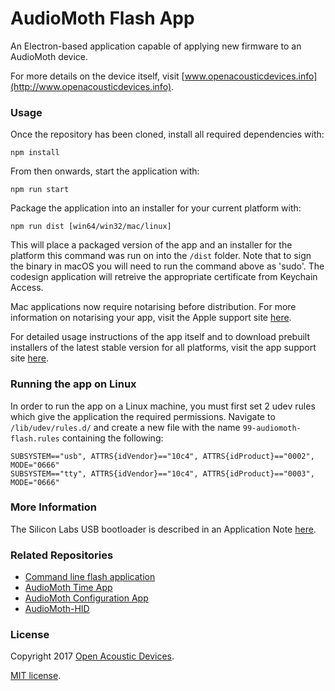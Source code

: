 # AudioMoth Flash App #
An Electron-based application capable of applying new firmware to an AudioMoth device.

For more details on the device itself, visit [www.openacousticdevices.info](http://www.openacousticdevices.info).

### Usage ###
Once the repository has been cloned, install all required dependencies with:
```
npm install
```

From then onwards, start the application with:
```
npm run start 
```

Package the application into an installer for your current platform with:
```
npm run dist [win64/win32/mac/linux]
```

This will place a packaged version of the app and an installer for the platform this command was run on into the `/dist` folder. Note that to sign the binary in macOS you will need to run the command above as 'sudo'. The codesign application will retreive the appropriate certificate from Keychain Access.

Mac applications now require notarising before distribution. For more information on notarising your app, visit the Apple support site [here](https://developer.apple.com/documentation/xcode/notarizing_macos_software_before_distribution).

For detailed usage instructions of the app itself and to download prebuilt installers of the latest stable version for all platforms, visit the app support site [here](http://www.openacousticdevices.info/config).

### Running the app on Linux ###

In order to run the app on a Linux machine, you must first set 2 udev rules which give the application the required permissions. Navigate to `/lib/udev/rules.d/` and create a new file with the name `99-audiomoth-flash.rules` containing the following:

```
SUBSYSTEM=="usb", ATTRS{idVendor}=="10c4", ATTRS{idProduct}=="0002", MODE="0666"
SUBSYSTEM=="tty", ATTRS{idVendor}=="10c4", ATTRS{idProduct}=="0003", MODE="0666"
```

### More Information ###

The Silicon Labs USB bootloader is described in an Application Note [here](https://www.silabs.com/documents/public/application-notes/an0042-efm32-usb-uart-bootloader.pdf).

### Related Repositories ###
* [Command line flash application](https://github.com/OpenAcousticDevices/flash)
* [AudioMoth Time App](https://github.com/OpenAcousticDevices/AudioMoth-Time-App)
* [AudioMoth Configuration App](https://github.com/OpenAcousticDevices/AudioMoth-Configuration-App)
* [AudioMoth-HID](https://github.com/OpenAcousticDevices/AudioMoth-HID)


### License ###

Copyright 2017 [Open Acoustic Devices](http://www.openacousticdevices.info/).

[MIT license](http://www.openacousticdevices.info/license).
